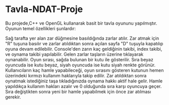 # Tavla-NDAT-Proje
Bu projede,C++ ve OpenGL kullanarak basit bir tavla oyununu yapılmıştır. Oyunun temel özellikleri şunlardır:

Sağ tarafta yer alan zar düğmesine basıldığında zarlar atılır.
Zar atmak için "R" tuşuna basılır ve zarlar atıldıktan sonra açılan sayfa "D" tuşuyla kapatılıp oyuna devam edilebilir.
Console'den zarın kaç geldiğinin takibi, index takibi, ve oynama takibi yapılabilir.
Gelen zarlar taşların üzerine tıklayarak oynanabilir.
Oyun sırası, sağda bulunan bir kutu ile gösterilir. Sıra beyaz oyuncuda ise kutu beyaz, siyah oyuncuda ise kutu siyah renkte görünür.
Kullanıcıların kaç hamle yapabileceği, oyun sırasını gösteren kutunun hemen üzerindeki kırmızı kullanım haklarıyla takip edilir.
Zar atıldıktan sonra oynatmak istediğiniz taşa tıkladığınızda oynama hakkı aktif hale gelir. Hamle yapıldıkça kullanım hakları azalır ve 0 olduğunda sıra karşı oyuncuya geçer.
Sıra değiştikten sonra yeni bir hamle yapabilmek için önce zar atılması gerekir.
